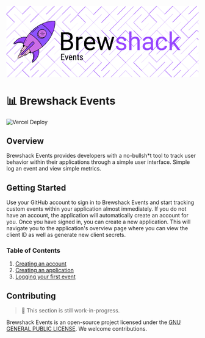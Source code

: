 ![Banner](./docs/assets/Brewshack%20Events.png)

# 📊 Brewshack Events

![Vercel Deploy](https://therealsujitk-vercel-badge.vercel.app/?app=brewshack-events)

## Overview

Brewshack Events provides developers with a no-bullsh\*t tool to track user behavior within their applications through a simple user interface. Simple log an event and view simple metrics.

## Getting Started

Use your GitHub account to sign in to Brewshack Events and start tracking custom events within your application almost immediately. If you do not have an account, the application will automatically create an account for you. Once you have signed in, you can create a new application. This will navigate you to the application's overview page where you can view the client ID as well as generate new client secrets.

### Table of Contents

1. [Creating an account](./docs/creating-an-account.md)
2. [Creating an application](./docs/creating-an-application.md)
3. [Logging your first event](./docs/logging-first-event.md)

## Contributing

> 🚧 This section is still work-in-progress.

Brewshack Events is an open-source project licensed under the [GNU GENERAL PUBLIC LICENSE](./LICENSE). We welcome contributions.
